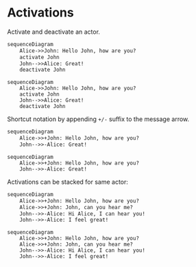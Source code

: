 # Activations

Activate and deactivate an actor.

```markdown
sequenceDiagram
    Alice->>John: Hello John, how are you?
    activate John
    John-->>Alice: Great!
    deactivate John
```

```{mermaid}
sequenceDiagram
    Alice->>John: Hello John, how are you?
    activate John
    John-->>Alice: Great!
    deactivate John
```

Shortcut notation by appending `+/-` suffix to the message arrow.

```markdown
sequenceDiagram
    Alice->>+John: Hello John, how are you?
    John-->>-Alice: Great!
```

```{mermaid}
sequenceDiagram
    Alice->>+John: Hello John, how are you?
    John-->>-Alice: Great!
```

Activations can be stacked for same actor:

```markdown
sequenceDiagram
    Alice->>+John: Hello John, how are you?
    Alice->>+John: John, can you hear me?
    John-->>-Alice: Hi Alice, I can hear you!
    John-->>-Alice: I feel great!
```

```{mermaid}
sequenceDiagram
    Alice->>+John: Hello John, how are you?
    Alice->>+John: John, can you hear me?
    John-->>-Alice: Hi Alice, I can hear you!
    John-->>-Alice: I feel great!
```
